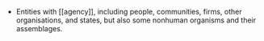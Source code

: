 - Entities with [[agency]], including people, communities, firms, other organisations, and states, but also some nonhuman organisms and their assemblages.
